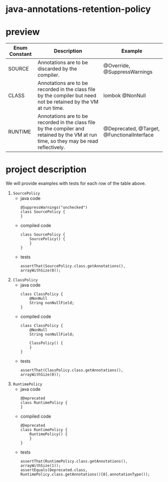 # java-annotations-retention-policy

# preview
|Enum Constant    |Description    |    Example
|-----------------|---|---|
|SOURCE           |Annotations are to be discarded by the compiler.    |@Override, @SuppressWarnings
|CLASS            |Annotations are to be recorded in the class file by the compiler but need not be retained by the VM at run time.    |lombok @NonNull
|RUNTIME          |Annotations are to be recorded in the class file by the compiler and retained by the VM at run time, so they may be read reflectively.    |@Deprecated, @Target, @FunctionalInterface

# project description
We will provide examples with tests for each row of the table above.

1. `SourcePolicy`
    * java code
        ```
        @SuppressWarnings("unchecked")
        class SourcePolicy {
        }
        ```
    * compiled code
        ```
        class SourcePolicy {
            SourcePolicy() {
            }
        }
        ```
    * tests
        ```
        assertThat(SourcePolicy.class.getAnnotations(), arrayWithSize(0));
        ```
1. `ClassPolicy`
    * java code
        ```
        class ClassPolicy {
            @NonNull
            String nonNullField;
        }
        ```
    * compiled code
        ```
        class ClassPolicy {
            @NonNull
            String nonNullField;
        
            ClassPolicy() {
            }
        }
        ```
    * tests
        ```
        assertThat(ClassPolicy.class.getAnnotations(), arrayWithSize(0));
        ```
1. `RuntimePolicy`
    * java code
        ```
        @Deprecated
        class RuntimePolicy {
        }
        ```
    * compiled code
        ```
        @Deprecated
        class RuntimePolicy {
            RuntimePolicy() {
            }
        }
        ```
    * tests
        ```
        assertThat(RuntimePolicy.class.getAnnotations(), arrayWithSize(1));
        assertEquals(Deprecated.class, RuntimePolicy.class.getAnnotations()[0].annotationType());
        ```
